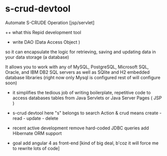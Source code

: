 # s-crud-devtool
Automate S-CRUDE Operation [jsp/servlet]

++ what this Repid development tool

+ write DAO (Data Access Object ) 

so it can encapsulate the logic for retrieving, saving and updating data in your data storage (a database)
  
It allows you to work with any of MySQL, PostgreSQL, Microsoft SQL, Oracle, and IBM DB2 SQL servers as well as SQlite and H2 embedded database libraries (right now only Mysql is configured rest of will configure soon)


+  it simplifies the tedious job of writing boilerplate, repetitive code to access databases tables from Java Servlets or Java Server Pages ( JSP )

+ s-crud devtool 
here "s" belongs to search Action & crud means create - read - update - delete


+ recent active development 
remove hard-coded JDBC queries 
add Hibernate ORM support

+ goal
add angular 4 as front-end [kind of big deal, b'coz it will force me to rewrite lots of code]



